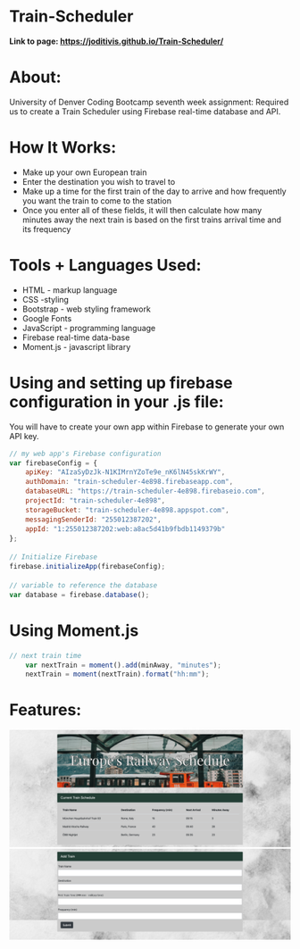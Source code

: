 # Train-Scheduler

**Link to page: https://joditivis.github.io/Train-Scheduler/**

# About:
University of Denver Coding Bootcamp seventh week assignment: Required us to create a Train Scheduler using Firebase real-time database and API.

# How It Works:
- Make up your own European train
- Enter the destination you wish to travel to
- Make up a time for the first train of the day to arrive and how frequently you want the train to come to the station
- Once you enter all of these fields, it will then calculate how many minutes away the next train is based on the first trains arrival time and its frequency

# Tools + Languages Used:
* HTML - markup language
* CSS -styling
* Bootstrap - web styling framework
* Google Fonts
* JavaScript - programming language
* Firebase real-time data-base
* Moment.js - javascript library

# Using and setting up firebase configuration in your .js file:

You will have to create your own app within Firebase to generate your own API key.

```javascript
// my web app's Firebase configuration
var firebaseConfig = {
    apiKey: "AIzaSyDzJk-N1KIMrnYZoTe9e_nK6lN45skKrWY",
    authDomain: "train-scheduler-4e898.firebaseapp.com",
    databaseURL: "https://train-scheduler-4e898.firebaseio.com",
    projectId: "train-scheduler-4e898",
    storageBucket: "train-scheduler-4e898.appspot.com",
    messagingSenderId: "255012387202",
    appId: "1:255012387202:web:a8ac5d41b9fbdb1149379b"
};

// Initialize Firebase
firebase.initializeApp(firebaseConfig);

// variable to reference the database
var database = firebase.database();
```

# Using Moment.js
```javascript
// next train time
    var nextTrain = moment().add(minAway, "minutes");
    nextTrain = moment(nextTrain).format("hh:mm");
```

# Features:
![Image](trainpage.png)
![Image](trainpage2.png)